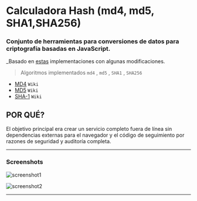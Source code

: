 # Calculadora Hash (md4, md5, SHA1,SHA256)

### Conjunto de herramientas para  conversiones de datos para criptografía basadas en JavaScript.

_Basado en [estas](https://github.com/emn178/online-tools) implementaciones con algunas modificaciones.

> Algoritmos implementados  `md4` , `md5` , `SHA1` , `SHA256`

- [MD4](https://en.wikipedia.org/wiki/MD4) `Wiki`
- [MD5](https://en.wikipedia.org/wiki/MD5) `Wiki`
- [SHA-1](https://en.wikipedia.org/wiki/SHA-1) `Wiki`


## POR QUÉ?

El objetivo principal era crear un servicio completo fuera de línea sin dependencias externas para el navegador y el código de seguimiento por razones de seguridad y auditoría completa.

---

### Screenshots

![screenshot1](https://raw.githubusercontent.com/Bass4Hunter/CalculadoraHash/blob/main/img/calculadoraHASH_1.png)

![screenshot2](https://raw.githubusercontent.com/Bass4Hunter/CalculadoraHash/blob/main/img/calculadoraHASH_2.png)

---